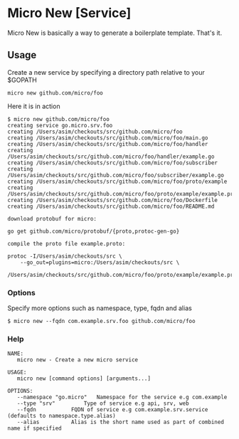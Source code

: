# Micro New [Service]

Micro New is basically a way to generate a boilerplate template. That's it.

## Usage

Create a new service by specifying a directory path relative to your $GOPATH

```
micro new github.com/micro/foo
```

Here it is in action

```
$ micro new github.com/micro/foo
creating service go.micro.srv.foo
creating /Users/asim/checkouts/src/github.com/micro/foo
creating /Users/asim/checkouts/src/github.com/micro/foo/main.go
creating /Users/asim/checkouts/src/github.com/micro/foo/handler
creating /Users/asim/checkouts/src/github.com/micro/foo/handler/example.go
creating /Users/asim/checkouts/src/github.com/micro/foo/subscriber
creating /Users/asim/checkouts/src/github.com/micro/foo/subscriber/example.go
creating /Users/asim/checkouts/src/github.com/micro/foo/proto/example
creating /Users/asim/checkouts/src/github.com/micro/foo/proto/example/example.proto
creating /Users/asim/checkouts/src/github.com/micro/foo/Dockerfile
creating /Users/asim/checkouts/src/github.com/micro/foo/README.md

download protobuf for micro:

go get github.com/micro/protobuf/{proto,protoc-gen-go}

compile the proto file example.proto:

protoc -I/Users/asim/checkouts/src \
	--go_out=plugins=micro:/Users/asim/checkouts/src \
	/Users/asim/checkouts/src/github.com/micro/foo/proto/example/example.proto

```

### Options

Specify more options such as namespace, type, fqdn and alias

```
$ micro new --fqdn com.example.srv.foo github.com/micro/foo
```

### Help

```
NAME:
   micro new - Create a new micro service

USAGE:
   micro new [command options] [arguments...]

OPTIONS:
   --namespace "go.micro"	Namespace for the service e.g com.example
   --type "srv"			Type of service e.g api, srv, web
   --fqdn 			FQDN of service e.g com.example.srv.service (defaults to namespace.type.alias)
   --alias 			Alias is the short name used as part of combined name if specified
```
